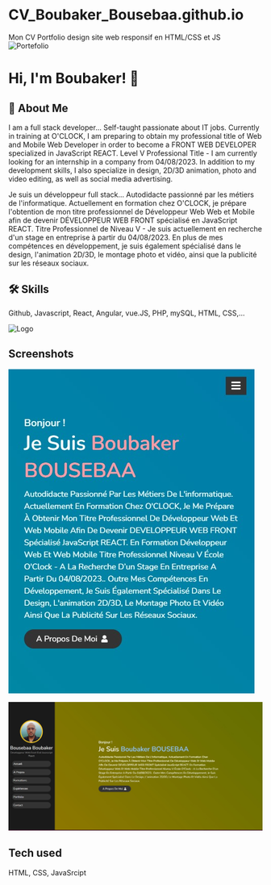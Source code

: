 
# CV_Boubaker_Bousebaa.github.io


Mon CV Portfolio design site web responsif en HTML/CSS et JS
![Portefolio](images/projet-Portefolio.gif)



# Hi, I'm Boubaker! 👋


## 🚀 About Me
I am a full stack developer... Self-taught passionate about IT jobs. Currently in training at O'CLOCK, I am preparing to obtain my professional title of Web and Mobile Web Developer in order to become a FRONT WEB DEVELOPER specialized in JavaScript REACT. Level V Professional Title - I am currently looking for an internship in a company from 04/08/2023. In addition to my development skills, I also specialize in design, 2D/3D animation, photo and video editing, as well as social media advertising.

Je suis un développeur full stack... Autodidacte passionné par les métiers de l'informatique. Actuellement en formation chez O'CLOCK, je prépare l'obtention de mon titre professionnel de Développeur Web Web et Mobile afin de devenir DÉVELOPPEUR WEB FRONT spécialisé en JavaScript REACT. Titre Professionnel de Niveau V - Je suis actuellement en recherche d'un stage en entreprise à partir du 04/08/2023. En plus de mes compétences en développement, je suis également spécialisé dans le design, l'animation 2D/3D, le montage photo et vidéo, ainsi que la publicité sur les réseaux sociaux. 


## 🛠 Skills
Github, Javascript, React, Angular, vue.JS, PHP, mySQL, HTML, CSS,...


![Logo](images/bannière-logo.png)


## Screenshots

![App Screenshot](images/capture-petit-ecran.jpg)

![App Screenshot](images/capture-accueil.jpg)


## Tech used

HTML, CSS, JavaSrcipt



